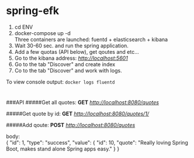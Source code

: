 # spring-efk


1. cd ENV  
2. docker-compose up -d  
Three containers are launched: fuentd + elasticsearch + kibana  
3. Wait 30-60 sec. and run the spring application.
4. Add a few quotas (API below), get qoutes and etc...
5. Go to the kibana address: _[http://localhost:5601](http://localhost:5601)_
6. Go to the tab "Discover" and create index
7. Co to the tab "Discover" and work with logs.  

To view console output:
`docker logs fluentd`

#
###API
#####Get all quotes:
**GET** _[http://localhost:8080/quotes](http://localhost:8080/quotes)_

#####Get quote by id:
**GET** _[http://localhost:8080/quotes/1/](http://localhost:8080/quotes/1)_

#####Add qoute:
**POST** _[http://localhost:8080/quotes](http://localhost:8080/quotes)_

body:  
{
    "id": 1,
    "type": "success",
    "value": {
        "id": 10,
        "quote": "Really loving Spring Boot, makes stand alone Spring apps easy."
    }
}
